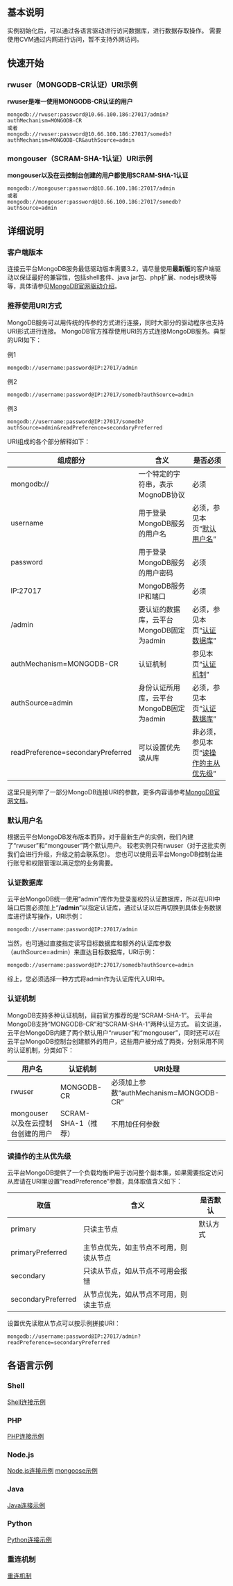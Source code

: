 ## 基本说明
实例初始化后，可以通过各语言驱动进行访问数据库，进行数据存取操作。
需要使用CVM通过内网进行访问，暂不支持外网访问。
## 快速开始

### rwuser（MONGODB-CR认证）URI示例
**rwuser是唯一使用MONGODB-CR认证的用户**
```
mongodb://rwuser:password@10.66.100.186:27017/admin?authMechanism=MONGODB-CR
或者
mongodb://rwuser:password@10.66.100.186:27017/somedb?authMechanism=MONGODB-CR&authSource=admin
```

### mongouser（SCRAM-SHA-1认证）URI示例
**mongouser以及在云控制台创建的用户都使用SCRAM-SHA-1认证**
```
mongodb://mongouser:password@10.66.100.186:27017/admin
或者
mongodb://mongouser:password@10.66.100.186:27017/somedb?authSource=admin
```

## 详细说明
### 客户端版本
连接云平台MongoDB服务最低驱动版本需要3.2，请尽量使用**最新版**的客户端驱动以保证最好的兼容性，包括shell套件、java jar包、php扩展、nodejs模块等等，具体请参见[MongoDB官网驱动介绍](http://docs.mongodb.com/ecosystem/drivers/)。

### 推荐使用URI方式
MongoDB服务可以用传统的传参的方式进行连接，同时大部分的驱动程序也支持URI形式进行连接。
MongoDB官方推荐使用URI的方式连接MongoDB服务。典型的URI如下：

例1
```
mongodb://username:password@IP:27017/admin
```
例2
```
mongodb://username:password@IP:27017/somedb?authSource=admin
```
例3
```
mongodb://username:password@IP:27017/somedb?authSource=admin&readPreference=secondaryPreferred
```

URI组成的各个部分解释如下：

| 组成部分 | 含义 | 是否必须 |
|---------|---------|---------|
| mongodb:// | 一个特定的字符串，表示MognoDB协议 | 必须|
| username |用于登录MongoDB服务的用户名 |必须，参见本页“[默认用户名](#.E9.BB.98.E8.AE.A4.E7.94.A8.E6.88.B7.E5.90.8D)”|
| password | 用于登录MongoDB服务的用户密码 |必须|
| IP:27017 | MongoDB服务IP和端口 |必须|
| /admin | 要认证的数据库，云平台MongoDB固定为admin |必须，参见本页“[认证数据库](#.E8.AE.A4.E8.AF.81.E6.95.B0.E6.8D.AE.E5.BA.93)”|
| authMechanism=MONGODB-CR | 认证机制 |参见本页“[认证机制](#.E8.AE.A4.E8.AF.81.E6.9C.BA.E5.88.B6)”|
| authSource=admin | 身份认证所用库，云平台MongoDB固定为admin |必须，参见本页“[认证数据库](#.E8.AE.A4.E8.AF.81.E6.95.B0.E6.8D.AE.E5.BA.93)”|
| readPreference=secondaryPreferred | 可以设置优先读从库 |非必须，参见本页“[读操作的主从优先级](#.E8.AF.BB.E6.93.8D.E4.BD.9C.E7.9A.84.E4.B8.BB.E4.BB.8E.E4.BC.98.E5.85.88.E7.BA.A7)”|
这里只是列举了一部分MongoDB连接URI的参数，更多内容请参考[MongoDB官网文档](http://docs.mongodb.com/manual/reference/connection-string/)。

### 默认用户名

根据云平台MongoDB发布版本而异，对于最新生产的实例，我们內建了“rwuser”和“mongouser”两个默认用户。
较老实例只有rwuser（对于这批实例我们会进行升级，升级之前会联系您）。
您也可以使用云平台MongoDB控制台进行账号和权限管理以满足您的业务需要。

### 认证数据库
云平台MongoDB统一使用“admin”库作为登录鉴权的认证数据库，所以在URI中端口后面必须加上“**/admin**”以指定认证库，通过认证以后再切换到具体业务数据库进行读写操作，URI示例：

```
mongodb://username:password@IP:27017/admin
```

当然，也可通过直接指定读写目标数据库和额外的认证库参数（authSource=admin）来直达目标数据库，URI示例：

```
mongodb://username:password@IP:27017/somedb?authSource=admin
```

综上，您必须选择一种方式将admin作为认证库代入URI中。

### 认证机制
MongoDB支持多种认证机制，目前官方推荐的是“SCRAM-SHA-1”。
云平台MongoDB支持“MONGODB-CR”和“SCRAM-SHA-1”两种认证方式。
前文说道，云平台MongoDB内建了两个默认用户“rwuser”和“mongouser”，同时还可以在云平台MongoDB控制台创建额外的用户，这些用户被分成了两类，分别采用不同的认证机制，分类如下：

| 用户名 | 认证机制 | URI处理 |
|---------|---------|---------|
| rwuser | MONGODB-CR | 必须加上参数“authMechanism=MONGODB-CR”|
| mongouser 以及在云控制台创建的用户 |SCRAM-SHA-1（推荐）|不用加任何参数|

###  读操作的主从优先级
云平台MongoDB提供了一个负载均衡IP用于访问整个副本集，如果需要指定访问从库请在URI里设置“readPreference”参数，具体取值含义如下：

| 取值 | 含义 | 是否默认|
|---------|---------|---------|
| primary |只读主节点 | 默认方式|
| primaryPreferred |主节点优先，如主节点不可用，则读从节点 |　|
| secondary | 只读从节点，如从节点不可用会报错|　|
| secondaryPreferred |  从节点优先，如从节点不可用，则读主节点|　|

设置优先读取从节点可以按示例拼接URI：

```
mongodb://username:password@IP:27017/admin?readPreference=secondaryPreferred
```

## 各语言示例

### Shell
[Shell连接示例](http://tcecqpoc.fsphere.cn/doc/product/240/Shell%E8%BF%9E%E6%8E%A5%E7%A4%BA%E4%BE%8B)
### PHP
[PHP连接示例](http://tcecqpoc.fsphere.cn/doc/product/240/PHP%E8%BF%9E%E6%8E%A5%E7%A4%BA%E4%BE%8B)
### Node.js
[Node.js连接示例](http://tcecqpoc.fsphere.cn/doc/product/240/Node.js%E8%BF%9E%E6%8E%A5%E7%A4%BA%E4%BE%8B) 
 [mongoose示例](http://tcecqpoc.fsphere.cn/doc/product/240/Node.js%E8%BF%9E%E6%8E%A5%E7%A4%BA%E4%BE%8B#node.js-mongoose-.E8.BF.9E.E6.8E.A5.E7.A4.BA.E4.BE.8B)
### Java
[Java连接示例](http://tcecqpoc.fsphere.cn/doc/product/240/Java%E8%BF%9E%E6%8E%A5%E7%A4%BA%E4%BE%8B)
### Python
[Python连接示例](http://tcecqpoc.fsphere.cn/doc/product/240/Python%E8%BF%9E%E6%8E%A5%E7%A4%BA%E4%BE%8B)
### 重连机制
[重连机制](http://tcecqpoc.fsphere.cn/doc/product/240/4980)
